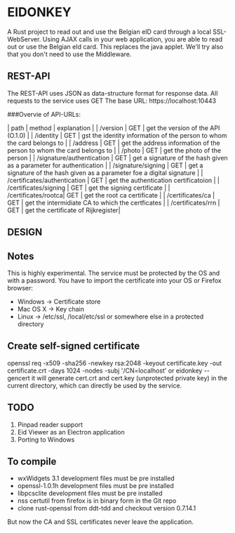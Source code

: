 EIDONKEY
========

A Rust project to read out and use the Belgian eID card through a local SSL-WebServer. Using AJAX calls in your web application, you are able to read out or use the Belgian eId card.
This replaces the java applet. We'll try also that you don't need to use the Middleware.


REST-API
--------
The REST-API uses JSON as data-structure format for response data. All requests to the service uses GET
The base URL: https://localhost:10443

###Overvie of API-URLs:

| path | method | explanation |
| /version | GET | get the version of the API (O.1.0) |
| /identity | GET | gst the identity information of the person to whom the card belongs to |
| /address | GET | get the address information of the person to whom the card belongs to |
| /photo | GET | get the photo of the person |
| /signature/authentication | GET | get a signature of the hash given as a parameter for authentication |
| /signature/signing | GET | get a signature of the hash given as a parameter foe a digital signature |
| /certificates/authentication | GET | get the authentication certificatoion |
| /certificates/signing | GET | get the signing certificate |
| /certificates/rootca| GET | get the root ca certificate |
| /certificates/ca | GET | get the intermidiate CA to which the certficates |
| /certificates/rrn | GET | get the certificate of Rijkregister|

DESIGN
------

Notes
-----
This is highly experimental. 
The service must be protected by the OS and with a password.
You have to import the certificate into your OS or Firefox browser:
- Windows -> Certificate store
- Mac OS X -> Key chain
- Linux -> /etc/ssl, /local/etc/ssl or somewhere else in a protected directory

Create self-signed certificate
------------------------------
openssl req -x509 -sha256 -newkey rsa:2048 -keyout certificate.key -out certificate.crt -days 1024 -nodes -subj '/CN=localhost'
or
eidonkey --gencert
it will generate cert.crt and cert.key (unprotected private key) in the current directory, which can directly be used by the service.

TODO
----
1. Pinpad reader support
2. Eid Viewer as an Electron application
3. Porting to Windows

To compile
----------
- wxWidgets 3.1 development files must be pre installed
- openssl-1.0.1h development files must be pre installed
- libpcsclite development files must be pre installed
- nss certutil from firefox is in binary form in the Git repo
- clone rust-openssl from ddt-tdd and checkout version 0.7.14.1

But now the CA and SSL certificates never leave the application.